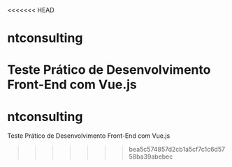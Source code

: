 <<<<<<< HEAD
# ntconsulting
Teste Prático de Desenvolvimento Front-End com Vue.js
=======
# ntconsulting
Teste Prático de Desenvolvimento Front-End com Vue.js
>>>>>>> bea5c574857d2cb1a5cf7c1c6d5758ba39abebec
